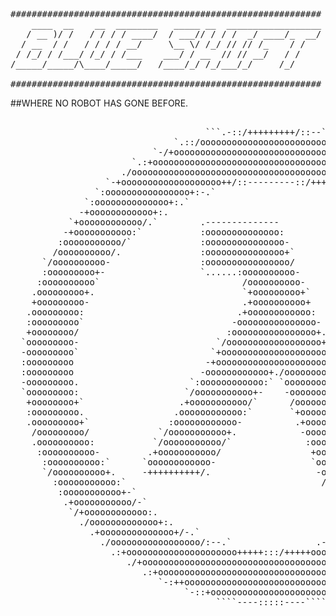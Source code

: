 <pre>
###########################################################
    ____  __    __  ________   _____ __  __________________
   / __ )/ /   / / / / ____/  / ___// / / /  _/ ____/_  __/
  / __  / /   / / / / __/     \__ \/ /_/ // // /_    / /   
 / /_/ / /___/ /_/ / /___    ___/ / __  // // __/   / /    
/_____/_____/\____/_____/   /____/_/ /_/___/_/     /_/     

###########################################################
</pre>

##WHERE NO ROBOT HAS GONE BEFORE.

<pre>                                                                                           
                                     ```.-::/+++++++++/::--```                                      
                               `.::/ooooooooooooooooooooooooooo+::-`                                
                           `-/+ooooooooooooooooooooooooooooooooooooo+/-.                            
                       `.:+ooooooooooooooooooooooooooooooooooooooooooooo+:.                         
                     ./oooooooooooooooooooooooooooooooooooooooooooooooooooo+/.                      
                  `-+ooooooooooooooooooo++/::---------::/+++oooooooooooooooooo+:.                   
                `:oooooooooooooooo+:-.`                     `.-:+oooooooooooooooo:`                 
              `:oooooooooooooo+:.`                               `.:+oooooooooooooo/`               
             -+oooooooooooo+:.                                       `:+ooooooooooooo:`             
           `+oooooooooooo/.`        .--------------                     ./oooooooooooo+.            
          -+ooooooooooo:`           :oooooooooooooo:                      `-+ooooooooooo-           
         :ooooooooooo/`             :ooooooooooooooo-                       `/ooooooooooo:`         
        /oooooooooo/.               :ooooooooooooooo+`                        ./oooooooooo+`        
      `/oooooooooo-                 :oooooooooooooooo/                          -oooooooooo/        
      :ooooooooo+-                  `......:oooooooooo-                          .+ooooooooo/       
     :oooooooooo`                           /oooooooooo-                          .+ooooooooo:      
    .ooooooooo+.                            `+ooooooooo+`                          `oooooooooo-     
    +ooooooooo-                             .+oooooooooo+                           .ooooooooo+`    
   .ooooooooo:                             .+oooooooooooo:                           /ooooooooo.    
   :ooooooooo`                            -ooooooooooooooo-                          `ooooooooo+    
   +oooooooo/                            :oooooooooooooooo+.                          :ooooooooo`   
  `ooooooooo-                          `/oooooooooooooooooo+`                         .ooooooooo-   
  -ooooooooo`                         `+oooooooooooooooooooo/                         `ooooooooo-   
  :ooooooooo                         -+oooooooooooooooooooooo-                        `ooooooooo-   
  :ooooooooo                        -oooooooooooo+./oooooooooo-                       `ooooooooo-   
  -ooooooooo.                     `:oooooooooooo:` `oooooooooo+`                      `ooooooooo-   
  `ooooooooo:                    `/ooooooooooo+-    -oooooooooo+                      -ooooooooo-   
   +oooooooo+`                  .+ooooooooooo/`      /oooooooooo:                     +ooooooooo`   
   :ooooooooo.                 .oooooooooooo:`       `+oooooooooo.     ```           -ooooooooo/    
   .ooooooooo+`               :oooooooooooo-          .+ooooooooo+`--:/+oo`          +ooooooooo.    
    /ooooooooo/             `/ooooooooooo+.            -oooooooooooooooooo/         /ooooooooo+     
    .oooooooooo:           `/ooooooooooo/`              :oooooooooooooooooo.       -oooooooooo.     
     :oooooooooo-         .+ooooooooooo/                 +oooooooooooooooooo.     :oooooooooo:      
      :oooooooooo:`      `oooooooooooo-                  `ooooooooooooooo++:`   `/oooooooooo:       
      `/oooooooooo+.     -++++++++++/.                    -oooooooo++/:-.`     .+oooooooooo/        
        :ooooooooooo:`                                     /+//:..``          -ooooooooooo/         
         :ooooooooooo+-`                                                    -+ooooooooooo-          
          .+ooooooooooo/-`                                               `-/oooooooooooo.           
           `/+oooooooooooo:.                                           `:+oooooooooooo:`            
             ./ooooooooooooo+:.                                     .:/ooooooooooooo+.              
               .+oooooooooooooo+/-.`                            ../+oooooooooooooo+.                
                 ./ooooooooooooooooo/:--.`                .--:/ooooooooooooooooo/.                  
                   .:+ooooooooooooooooooooo+++++:::/+++++ooooooooooooooooooooo:.                    
                      ./+ooooooooooooooooooooooooooooooooooooooooooooooooo+/.                       
                         .:+ooooooooooooooooooooooooooooooooooooooooooo+:-                          
                            `-:++oooooooooooooooooooooooooooooooooo+/-`                             
                                 `-::+ooooooooooooooooooooooo+/:-.                                  
                                       ````----:::::----````                                        
                                                                                                    
</pre>